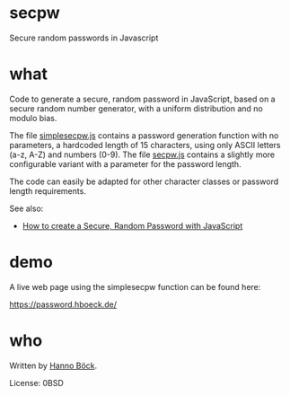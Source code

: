 # secpw
Secure random passwords in Javascript

# what

Code to generate a secure, random password in JavaScript, based on a secure random
number generator, with a uniform distribution and no modulo bias.

The file [simplesecpw.js](simplesecpw.js) contains a password generation function with
no parameters, a hardcoded length of 15 characters, using only ASCII letters (a-z, A-Z)
and numbers (0-9). The file [secpw.js](secpw.js) contains a slightly more configurable
variant with a parameter for the password length.

The code can easily be adapted for other character classes or password length
requirements.

See also:

* [How to create a Secure, Random Password with JavaScript](
  https://blog.hboeck.de/archives/907-How-to-create-a-Secure,-Random-Password-with-JavaScript.html)

# demo

A live web page using the simplesecpw function can be found here:

https://password.hboeck.de/

# who

Written by [Hanno Böck](https://hboeck.de/).

License: 0BSD
